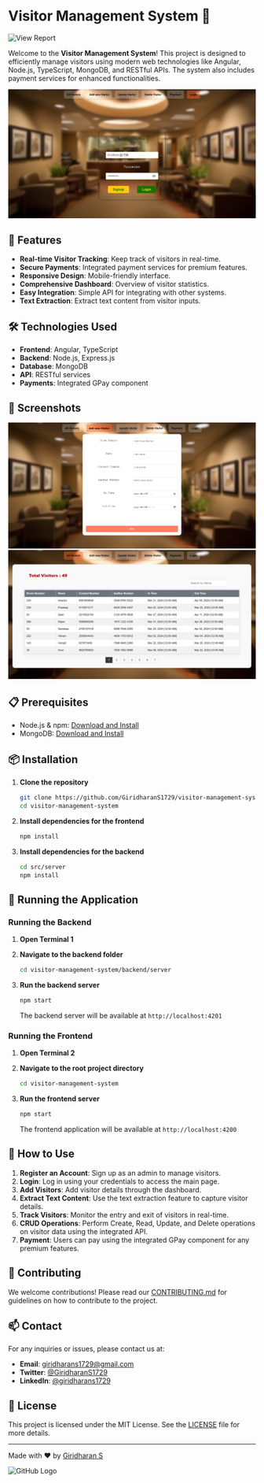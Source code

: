 # Visitor Management System 🌟
![View Report](./22ITR025Visitor_Management_System_Report)

Welcome to the **Visitor Management System**! This project is designed to efficiently manage visitors using modern web technologies like Angular, Node.js, TypeScript, MongoDB, and RESTful APIs. The system also includes payment services for enhanced functionalities.

![Visitor Management System](./assets/Screenshots/main.png)

## 🚀 Features

- **Real-time Visitor Tracking**: Keep track of visitors in real-time.
- **Secure Payments**: Integrated payment services for premium features.
- **Responsive Design**: Mobile-friendly interface.
- **Comprehensive Dashboard**: Overview of visitor statistics.
- **Easy Integration**: Simple API for integrating with other systems.
- **Text Extraction**: Extract text content from visitor inputs.

## 🛠️ Technologies Used

- **Frontend**: Angular, TypeScript
- **Backend**: Node.js, Express.js
- **Database**: MongoDB
- **API**: RESTful services
- **Payments**: Integrated GPay component

## 📸 Screenshots

![Dashboard Screenshot](./assets/Screenshots/dash.png)
![Visitor Log](./assets/Screenshots/log.png)

## 📋 Prerequisites

- Node.js & npm: [Download and Install](https://nodejs.org/)
- MongoDB: [Download and Install](https://www.mongodb.com/try/download/community)

## 📦 Installation

1. **Clone the repository**
    ```sh
    git clone https://github.com/GiridharanS1729/visitor-management-system.git
    cd visitor-management-system
    ```

2. **Install dependencies for the frontend**
    ```sh
    npm install
    ```

3. **Install dependencies for the backend**
    ```sh
    cd src/server
    npm install
    ```


## 🚀 Running the Application

### Running the Backend

1. **Open Terminal 1**
2. **Navigate to the backend folder**
    ```sh
    cd visitor-management-system/backend/server
    ```
3. **Run the backend server**
    ```sh
    npm start
    ```

    The backend server will be available at `http://localhost:4201`

### Running the Frontend

1. **Open Terminal 2**
2. **Navigate to the root project directory**
    ```sh
    cd visitor-management-system
    ```
3. **Run the frontend server**
    ```sh
    npm start
    ```

    The frontend application will be available at `http://localhost:4200`

## 🚦 How to Use

1. **Register an Account**: Sign up as an admin to manage visitors.
2. **Login**: Log in using your credentials to access the main page.
3. **Add Visitors**: Add visitor details through the dashboard.
4. **Extract Text Content**: Use the text extraction feature to capture visitor details.
5. **Track Visitors**: Monitor the entry and exit of visitors in real-time.
6. **CRUD Operations**: Perform Create, Read, Update, and Delete operations on visitor data using the integrated API.
7. **Payment**: Users can pay using the integrated GPay component for any premium features.

## 🤝 Contributing

We welcome contributions! Please read our [CONTRIBUTING.md](https://github.com/GiridharanS1729/visitor-management-system/blob/main/CONTRIBUTING.md) for guidelines on how to contribute to the project.

## 📫 Contact

For any inquiries or issues, please contact us at:
- **Email**: giridharans1729@gmail.com
- **Twitter**: [@GiridharanS1729](https://x.com/Giridharans1729)
- **LinkedIn**: [@giridharans1729](https://www.linkedin.com/in/giridharans1729/)

## 📜 License

This project is licensed under the MIT License. See the [LICENSE](https://github.com/GiridharanS1729/visitor-management-system/blob/main/LICENSE) file for more details.

---

Made with ❤️ by [Giridharan S](https://github.com/GiridharanS1729)

![GitHub Logo](https://github.githubassets.com/images/modules/logos_page/GitHub-Mark.png)
